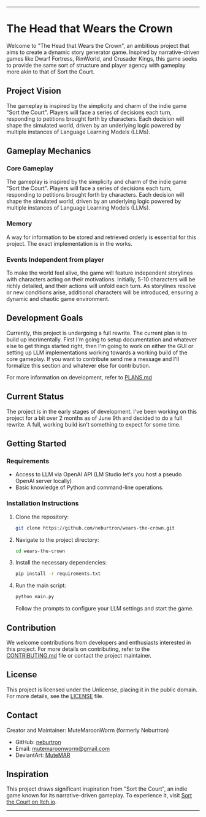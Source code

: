 ---

# The Head that Wears the Crown

Welcome to "The Head that Wears the Crown", an ambitious project that aims to create a dynamic story generator game. Inspired by narrative-driven games like Dwarf Fortress, RimWorld, and Crusader Kings, this game seeks to provide the same sort of structure and player agency with gameplay more akin to that of Sort the Court.

## Project Vision

The gameplay is inspired by the simplicity and charm of the indie game "Sort the Court". Players will face a series of decisions each turn, responding to petitions brought forth by characters. Each decision will shape the simulated world, driven by an underlying logic powered by multiple instances of Language Learning Models (LLMs). 

## Gameplay Mechanics

### Core Gameplay
The gameplay is inspired by the simplicity and charm of the indie game "Sort the Court". Players will face a series of decisions each turn, responding to petitions brought forth by characters. Each decision will shape the simulated world, driven by an underlying logic powered by multiple instances of Language Learning Models (LLMs). 

### Memory
A way for information to be stored and retrieved orderly is essential for this project. The exact implementation is in the works.

### Events Independent from player
To make the world feel alive, the game will feature independent storylines with characters acting on their motivations. Initially, 5-10 characters will be richly detailed, and their actions will unfold each turn. As storylines resolve or new conditions arise, additional characters will be introduced, ensuring a dynamic and chaotic game environment. 

## Development Goals

Currently, this project is undergoing a full rewrite. The current plan is to build up incrimentally. First I'm going to setup documentation and whatever else to get things started right, then I'm going to work on either the GUI or setting up LLM implementations working towards a working build of the core gameplay. If you want to contribute send me a message and I'll formalize this section and whatever else for contribution.

For more information on development, refer to [PLANS.md](docs/PLANS.md)

## Current Status

The project is in the early stages of development. I've been working on this project for a bit over 2 months as of June 9th and decided to do a full rewrite. A full, working build isn't something to expect for some time. 

## Getting Started

### Requirements

- Access to LLM via OpenAI API (LM Studio let's you host a pseudo OpenAI server locally)
- Basic knowledge of Python and command-line operations.

### Installation Instructions

1. Clone the repository:
   ```bash
   git clone https://github.com/neburtron/wears-the-crown.git
   ```
2. Navigate to the project directory:
   ```bash
   cd wears-the-crown
   ```
3. Install the necessary dependencies:
   ```bash
   pip install -r requirements.txt
   ```
4. Run the main script:
   ```bash
   python main.py
   ```
   Follow the prompts to configure your LLM settings and start the game.

## Contribution

We welcome contributions from developers and enthusiasts interested in this project. For more details on contributing, refer to the [CONTRIBUTING.md](docs/CONTRIBUTING.md) file or contact the project maintainer.

## License

This project is licensed under the Unlicense, placing it in the public domain. For more details, see the [LICENSE](docs/LICENSE) file.

## Contact

Creator and Maintainer: MuteMaroonWorm (formerly Neburtron)
- GitHub: [neburtron](https://github.com/neburtron)
- Email: mutemaroonworm@gmail.com
- DeviantArt: [MuteMAR](https://www.deviantart.com/mutemar)


## Inspiration

This project draws significant inspiration from "Sort the Court", an indie game known for its narrative-driven gameplay. To experience it, visit [Sort the Court on Itch.io](https://graebor.itch.io/sort-the-court).


---